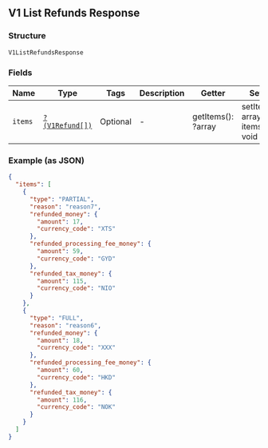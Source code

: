 ## V1 List Refunds Response

### Structure

`V1ListRefundsResponse`

### Fields

| Name | Type | Tags | Description | Getter | Setter |
|  --- | --- | --- | --- | --- | --- |
| `items` | [`?(V1Refund[])`](/doc/models/v1-refund.md) | Optional | - | getItems(): ?array | setItems(?array items): void |

### Example (as JSON)

```json
{
  "items": [
    {
      "type": "PARTIAL",
      "reason": "reason7",
      "refunded_money": {
        "amount": 17,
        "currency_code": "XTS"
      },
      "refunded_processing_fee_money": {
        "amount": 59,
        "currency_code": "GYD"
      },
      "refunded_tax_money": {
        "amount": 115,
        "currency_code": "NIO"
      }
    },
    {
      "type": "FULL",
      "reason": "reason6",
      "refunded_money": {
        "amount": 18,
        "currency_code": "XXX"
      },
      "refunded_processing_fee_money": {
        "amount": 60,
        "currency_code": "HKD"
      },
      "refunded_tax_money": {
        "amount": 116,
        "currency_code": "NOK"
      }
    }
  ]
}
```

